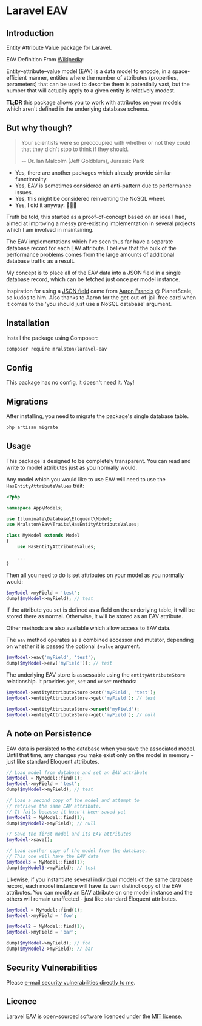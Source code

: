 # Laravel EAV

## Introduction

Entity Attribute Value package for Laravel.

EAV Definition From [Wikipedia](https://en.wikipedia.org/wiki/Entity%E2%80%93attribute%E2%80%93value_model):

Entity–attribute–value model (EAV) is a data model to encode, in a space-efficient manner, entities where the number of attributes (properties, parameters) that can be used to describe them is potentially vast, but the number that will actually apply to a given entity is relatively modest.

**TL;DR** this package allows you to work with attributes on your models which aren't defined in the underlying database schema. 

## But why though?

> Your scientists were so preoccupied with whether or not they could that they didn't stop to think if they should.
> 
> -- Dr. Ian Malcolm (Jeff Goldblum), Jurassic Park

- Yes, there are another packages which already provide similar functionality.
- Yes, EAV is sometimes considered an anti-pattern due to performance issues.
- Yes, this might be considered reinventing the NoSQL wheel.
- Yes, I did it anyway. 🤷🏻‍♂️

Truth be told, this started as a proof-of-concept based on an idea I had, aimed at improving a messy pre-existing implementation in several projects which I am involved in maintaining.

The EAV implementations which I've seen thus far have a separate database record for each EAV attribute. I believe that the bulk of the performance problems comes from the large amounts of additional database traffic as a result.

My concept is to place all of the EAV data into a JSON field in a single database record, which can be fetched just once per model instance.

Inspiration for using a [JSON field](https://www.youtube.com/watch?v=QZBxgX2OWbI) came from [Aaron Francis](https://aaronfrancis.com/) @ PlanetScale, so kudos to him. Also thanks to Aaron for the get-out-of-jail-free card when it comes to the 'you should just use a NoSQL database' argument.

## Installation

Install the package using Composer:

```bash
composer require mralston/laravel-eav
```

## Config

This package has no config, it doesn't need it. Yay!

## Migrations

After installing, you need to migrate the package's single database table.

```bash
php artisan migrate
```

## Usage

This package is designed to be completely transparent. You can read and write to model attributes just as you normally would.

Any model which you would like to use EAV will need to use the `HasEntityAttributeValues` trait:

```php
<?php

namespace App\Models;

use Illuminate\Database\Eloquent\Model;
use Mralston\Eav\Traits\HasEntityAttributeValues;

class MyModel extends Model
{
    use HasEntityAttributeValues;

    ...
}
```

Then all you need to do is set attributes on your model as you normally would:

```php
$myModel->myField = 'test';
dump($myModel->myField); // test
```

If the attribute you set is defined as a field on the underlying table, it will be stored there as normal. Otherwise, it will be stored as an EAV attribute.

Other methods are also available which allow access to EAV data.

The `eav` method operates as a combined accessor and mutator, depending on whether it is passed the optional `$value` argument.

```php
$myModel->eav('myField', 'test');
dump($myModel->eav('myField')); // test
```

The underlying EAV store is assessable using the `entityAttributeStore` relationship. It provides `get`, `set` and `unset` methods:

```php
$myModel->entityAttributeStore->set('myField', 'test');
$myModel->entityAttributeStore->get('myField'); // test

$myModel->entityAttributeStore->unset('myField');
$myModel->entityAttributeStore->get('myField'); // null
```

## A note on Persistence

EAV data is persisted to the database when you save the associated model. Until that time, any changes you make exist only on the model in memory - just like standard Eloquent attributes.

```php
// Load model from database and set an EAV attribute
$myModel = MyModel::find(1);
$myModel->myField = 'test';
dump($myModel->myField); // test

// Load a second copy of the model and attempt to
// retrieve the same EAV attribute.
// It fails because it hasn't been saved yet
$myModel2 = MyModel::find(1);
dump($myModel2->myField); // null

// Save the first model and its EAV attributes
$myModel->save(); 

// Load another copy of the model from the database.
// This one will have the EAV data
$myModel3 = MyModel::find(1);
dump($myModel3->myField); // test
```

Likewise, if you instantiate several individual models of the same database record, each model instance will have its own distinct copy of the EAV attributes. You can modify an EAV attribute on one model instance and the others will remain unaffected - just like standard Eloquent attributes.

```php
$myModel = MyModel::find(1);
$myModel->myField = 'foo';

$myModel2 = MyModel::find(1);
$myModel->myField = 'bar';

dump($myModel->myField); // foo
dump($myModel2->myField); // bar
```

## Security Vulnerabilities

Please [e-mail security vulnerabilities directly to me](mailto:matt@mralston.co.uk).

## Licence

Laravel EAV is open-sourced software licenced under the [MIT license](LICENSE.md).
